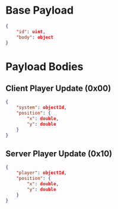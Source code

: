 # Base Payload
```json
{
    "id": uint,
    "body": object
}
```

# Payload Bodies
## Client Player Update (0x00)
```json
{
    "system": objectId,
    "position": {
        "x": double,
        "y": double
    }
}
```

## Server Player Update (0x10)
```json
{
    "player": objectId,
    "position": {
        "x": double,
        "y": double
    }
}
```